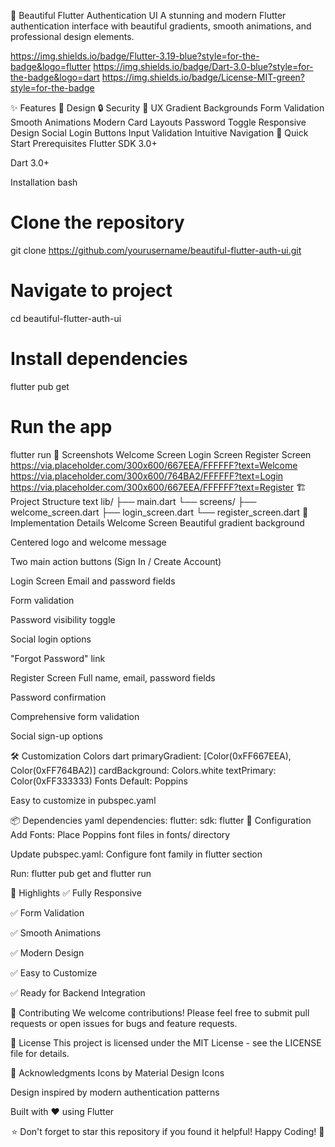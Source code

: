 🔐 Beautiful Flutter Authentication UI
A stunning and modern Flutter authentication interface with beautiful gradients, smooth animations, and professional design elements.

https://img.shields.io/badge/Flutter-3.19-blue?style=for-the-badge&logo=flutter
https://img.shields.io/badge/Dart-3.0-blue?style=for-the-badge&logo=dart
https://img.shields.io/badge/License-MIT-green?style=for-the-badge

✨ Features
🎨 Design	🔒 Security	📱 UX
Gradient Backgrounds	Form Validation	Smooth Animations
Modern Card Layouts	Password Toggle	Responsive Design
Social Login Buttons	Input Validation	Intuitive Navigation
🚀 Quick Start
Prerequisites
Flutter SDK 3.0+

Dart 3.0+

Installation
bash
# Clone the repository
git clone https://github.com/yourusername/beautiful-flutter-auth-ui.git

# Navigate to project
cd beautiful-flutter-auth-ui

# Install dependencies
flutter pub get

# Run the app
flutter run
📸 Screenshots
Welcome Screen	Login Screen	Register Screen
https://via.placeholder.com/300x600/667EEA/FFFFFF?text=Welcome	https://via.placeholder.com/300x600/764BA2/FFFFFF?text=Login	https://via.placeholder.com/300x600/667EEA/FFFFFF?text=Register
🏗️ Project Structure
text
lib/
├── main.dart
└── screens/
    ├── welcome_screen.dart
    ├── login_screen.dart
    └── register_screen.dart
🎯 Implementation Details
Welcome Screen
Beautiful gradient background

Centered logo and welcome message

Two main action buttons (Sign In / Create Account)

Login Screen
Email and password fields

Form validation

Password visibility toggle

Social login options

"Forgot Password" link

Register Screen
Full name, email, password fields

Password confirmation

Comprehensive form validation

Social sign-up options

🛠️ Customization
Colors
dart
primaryGradient: [Color(0xFF667EEA), Color(0xFF764BA2)]
cardBackground: Colors.white
textPrimary: Color(0xFF333333)
Fonts
Default: Poppins

Easy to customize in pubspec.yaml

📦 Dependencies
yaml
dependencies:
  flutter:
    sdk: flutter
🔧 Configuration
Add Fonts: Place Poppins font files in fonts/ directory

Update pubspec.yaml: Configure font family in flutter section

Run: flutter pub get and flutter run

🌟 Highlights
✅ Fully Responsive

✅ Form Validation

✅ Smooth Animations

✅ Modern Design

✅ Easy to Customize

✅ Ready for Backend Integration

🤝 Contributing
We welcome contributions! Please feel free to submit pull requests or open issues for bugs and feature requests.

📄 License
This project is licensed under the MIT License - see the LICENSE file for details.

🎉 Acknowledgments
Icons by Material Design Icons

Design inspired by modern authentication patterns

Built with ❤️ using Flutter

<div align="center">
⭐ Don't forget to star this repository if you found it helpful!
Happy Coding! 🚀

</div>
